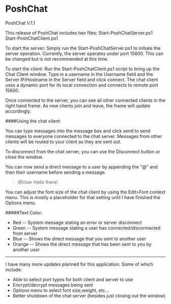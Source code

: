 PoshChat
========
PoshChat V.1.1

This release of PoshChat includes two files:
Start-PoshChatServer.ps1
Start-PoshChatClient.ps1

To start the server:
Simply run the Start-PoshChatServer.ps1 to initiate the server operation.
Currently, the server operates under port 15600. This can be changed but is not recommended at this time. 

To start the client:
Run the Start-PoshChatClient.ps1 script to bring up the Chat Client window. Type in a username in the Username field and the Server IP/Hostname
in the Server field and click connect. The chat client uses a dynamic port for its local connection and connects to remote port 15600.

Once connected to the server, you can see all other connected clients in the right hand frame. As new clients join and leave, the frame will update accordingly.


####Using the chat client:

You can type messages into the message box and click send to send messages to everyone connected to the chat server. Messages from other clients will be routed
to your client as they are sent out.

To disconnect from the chat server, you can use the Disconnect button or close the window.

You can now send a direct message to a user by appending the "@" and then their username before sending a message.

> @User Hello there!

You can adjust the font size of the chat client by using the Edit>Font context menu. This is mostly a placeholder for that setting until I have finished the Options menu.

#####Text Color:

* Red -- System message stating an error or server disconnect
* Green -- System message stating a user has connected/disconnected from server
* Blue -- Shows the direct message that you sent to another user
* Orange -- Shows the direct message that has been sent to you by another user

---------------------------------

I have many more updates planned for this application. Some of which include:
* Able to select port types for both client and server to use
* Encrypt/decrypt messages being sent
* Options menu to select font size,weight, etc...
* Better shutdown of the chat server (besides just closing out the window)
